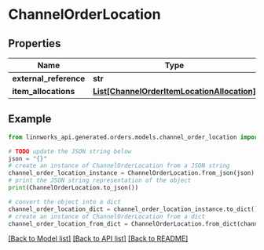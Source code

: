 # ChannelOrderLocation


## Properties

Name | Type | Description | Notes
------------ | ------------- | ------------- | -------------
**external_reference** | **str** |  | [optional] 
**item_allocations** | [**List[ChannelOrderItemLocationAllocation]**](ChannelOrderItemLocationAllocation.md) |  | [optional] 

## Example

```python
from linnworks_api.generated.orders.models.channel_order_location import ChannelOrderLocation

# TODO update the JSON string below
json = "{}"
# create an instance of ChannelOrderLocation from a JSON string
channel_order_location_instance = ChannelOrderLocation.from_json(json)
# print the JSON string representation of the object
print(ChannelOrderLocation.to_json())

# convert the object into a dict
channel_order_location_dict = channel_order_location_instance.to_dict()
# create an instance of ChannelOrderLocation from a dict
channel_order_location_from_dict = ChannelOrderLocation.from_dict(channel_order_location_dict)
```
[[Back to Model list]](../README.md#documentation-for-models) [[Back to API list]](../README.md#documentation-for-api-endpoints) [[Back to README]](../README.md)


